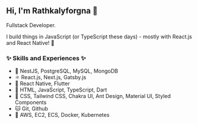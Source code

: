 ## Hi, I'm Rathkalyforgna 👋

Fullstack Developer.

I build things in JavaScript (or TypeScript these days) - mostly with React.js and React Native! 💚

### ✨ Skills and Experiences ✨
- 🔗 NestJS, PostgreSQL, MySQL, MongoDB
- ⚛ React.js, Next.js, Gatsby.js
- 📱 React Native, Flutter
- 🧱 HTML, JavaScript, TypeScript, Dart
- 💄 CSS, Tailwind CSS, Chakra UI, Ant Design, Material UI, Styled Components
- 🐱 Git, Github
- 🐳 AWS, EC2, ECS, Docker, Kubernetes

